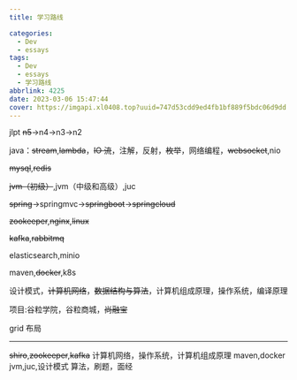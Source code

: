 ```yaml
---
title: 学习路线

categories:
  - Dev
  - essays
tags:
  - Dev
  - essays
  - 学习路线
abbrlink: 4225
date: 2023-03-06 15:47:44
cover: https://imgapi.xl0408.top?uuid=747d53cdd9ed4fb1bf889f5bdc06d9dd
---
```


jlpt ~~n5~~->n4->n3->n2

java：~~stream~~,~~lambda~~，~~IO 流~~，注解，反射，~~枚举~~，网络编程，~~websocket~~,nio

~~mysql~~,~~redis~~

~~jvm（初级）~~,jvm（中级和高级）,juc

~~spring~~->springmvc->~~springboot~~->~~springcloud~~

~~zookeeper~~,~~nginx~~,~~linux~~

~~kafka~~,~~rabbitmq~~

elasticsearch,minio

maven,~~docker~~,k8s

设计模式，~~计算机网络~~，~~数据结构与算法~~，计算机组成原理，操作系统，编译原理

项目:谷粒学院，谷粒商城，~~尚融宝~~

grid 布局

---

~~shiro~~,~~zookeeper~~,~~kafka~~
计算机网络，操作系统，计算机组成原理
maven,docker
jvm,juc,设计模式
算法，刷题，面经